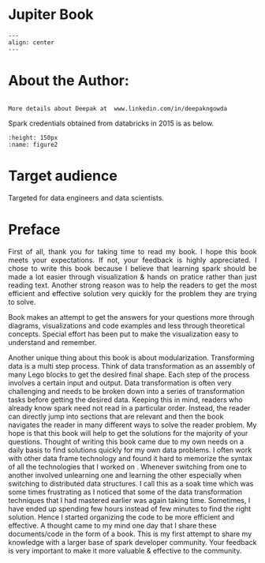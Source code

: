 # Jupiter Book


```{figure} images/bookcover.png
---
align: center
---
```



# About the Author:  
                                                                                             More details about Deepak at  www.linkedin.com/in/deepakngowda   

Spark credentials obtained from databricks in 2015 is as below. 

```{figure} images/0075_Deepak_NagarajeGowda.png
:height: 150px
:name: figure2
```

# Target audience
Targeted for data engineers and data scientists.


# Preface
<p style='text-align: justify;'>First of all, thank you for taking time to read my book. I hope this book meets your expectations. If not, your feedback is highly appreciated.
I chose to write this book because I believe that learning spark should be made a lot easier through visualization & hands on pratice rather than just reading text. Another strong reason was to help the readers to get the most efficient and effective solution very quickly for the problem they are trying to solve.
    
Book makes an attempt to get the answers for your questions more through diagrams, visualizations and code examples and less through theoretical concepts. Special effort has been put to make the visualization easy to understand and remember. 
    
Another unique thing about this book is about modularization. Transforming data is a multi step process. Think of data transformation as an assembly of many Lego blocks to get the desired final shape. Each step of the process involves a certain input and output. Data transformation is often very challenging and needs to be broken down into a series of transformation tasks before getting the desired data. Keeping this in mind, readers who already know spark need not read in a particular order. Instead, the reader can directly jump into sections that are relevant and then the book navigates the reader in many different ways to solve the reader problem. My hope is that this book will help to get the solutions for the majority of your questions.
Thought of writing this book came due to my own needs on a daily basis to find solutions quickly for my own data problems. I often work with other data frame technology and found it hard to memorize the syntax of all the technologies that I worked on . Whenever switching from one to another involved unlearning one and learning the other especially when switching to distributed data structures.  I call this as a soak time which was some times frustrating as I noticed that some of the data transformation techniques that I had mastered earlier was again taking time.  Sometimes, I have ended up spending few hours instead of few minutes to find the right solution.  Hence I started organizing the code to be more efficient and effective. A thought came to my mind one day that I share these documents/code in the form of a book.
This is my first attempt to share my knowledge with a larger base of spark developer community. Your feedback is very important to make it more valuable & effective to the community.</p> 



